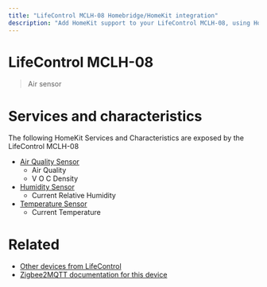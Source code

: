 ```yaml
---
title: "LifeControl MCLH-08 Homebridge/HomeKit integration"
description: "Add HomeKit support to your LifeControl MCLH-08, using Homebridge, Zigbee2MQTT and homebridge-z2m."
---
```

<!---
This file has been GENERATED using src/docgen/docgen.ts
DO NOT EDIT THIS FILE MANUALLY!
-->
# LifeControl MCLH-08
> Air sensor


# Services and characteristics
The following HomeKit Services and Characteristics are exposed by
the LifeControl MCLH-08

* [Air Quality Sensor](../../air_quality.md)
  * Air Quality
  * V O C Density
* [Humidity Sensor](../../sensors.md)
  * Current Relative Humidity
* [Temperature Sensor](../../sensors.md)
  * Current Temperature


# Related
* [Other devices from LifeControl](../index.md#lifecontrol)
* [Zigbee2MQTT documentation for this device](https://www.zigbee2mqtt.io/devices/MCLH-08.html)